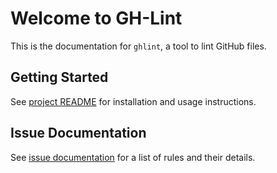 # Welcome to GH-Lint

This is the documentation for `ghlint`, a tool to lint GitHub files.

## Getting Started

See [project README](https://www.github.com/TWiStErRob/net.twisterrob.ghlint) for installation and usage instructions.

## Issue Documentation

See [issue documentation](issues/default) for a list of rules and their details.
